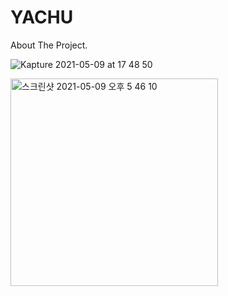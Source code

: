 # YACHU


About The Project.

![Kapture 2021-05-09 at 17 48 50](https://user-images.githubusercontent.com/48948578/117565951-f68be380-b0ee-11eb-846e-bc5dd073d533.gif)


<img width="332" alt="스크린샷 2021-05-09 오후 5 46 10" src="https://user-images.githubusercontent.com/48948578/117565873-94cb7980-b0ee-11eb-8631-5d14c2c20260.png">
